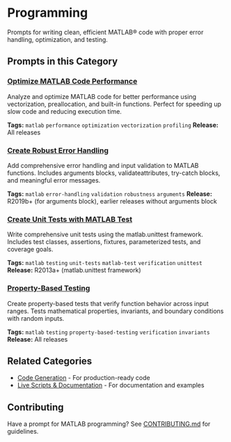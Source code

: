 # Programming

Prompts for writing clean, efficient MATLAB&reg; code with proper error handling, optimization, and testing.

## Prompts in this Category

### [Optimize MATLAB Code Performance](optimize-code-performance.md)
Analyze and optimize MATLAB code for better performance using vectorization, preallocation, and built-in functions. Perfect for speeding up slow code and reducing execution time.

**Tags:** `matlab` `performance` `optimization` `vectorization` `profiling`
**Release:** All releases

### [Create Robust Error Handling](robust-error-handling.md)
Add comprehensive error handling and input validation to MATLAB functions. Includes arguments blocks, validateattributes, try-catch blocks, and meaningful error messages.

**Tags:** `matlab` `error-handling` `validation` `robustness` `arguments`
**Release:** R2019b+ (for arguments block), earlier releases without arguments block

### [Create Unit Tests with MATLAB Test](create-unit-tests.md)
Write comprehensive unit tests using the matlab.unittest framework. Includes test classes, assertions, fixtures, parameterized tests, and coverage goals.

**Tags:** `matlab` `testing` `unit-tests` `matlab-test` `verification` `unittest`
**Release:** R2013a+ (matlab.unittest framework)

### [Property-Based Testing](property-based-testing.md)
Create property-based tests that verify function behavior across input ranges. Tests mathematical properties, invariants, and boundary conditions with random inputs.

**Tags:** `matlab` `testing` `property-based-testing` `verification` `invariants`
**Release:** All releases

## Related Categories

- [Code Generation](../code-generation/) - For production-ready code
- [Live Scripts & Documentation](../live-scripts-documentation/) - For documentation and examples

## Contributing

Have a prompt for MATLAB programming? See [CONTRIBUTING.md](../../CONTRIBUTING.md) for guidelines.